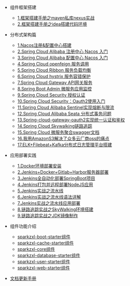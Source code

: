 * 组件框架搭建
    * [1.框架搭建手册之maven私库nexus实战](forward/framework/框架搭建手册之maven私库nexus实战.md)
    * [2.框架搭建手册之idea搭建代码环境](forward/framework/框架搭建手册之idea搭建代码环境.md)

* 分布式架构篇
    * [1.Nacos注册&配置中心搭建](forward/distributed/分布式架构之Nacos注册&配置中心搭建.md)
    * [2.Spring Cloud Alibaba 注册中心 Nacos 入门](forward/distributed/分布式架构之SpringCloudAlibaba注册中心Nacos入门.md)
    * [3.Spring Cloud Alibaba 配置中心 Nacos 入门](forward/distributed/分布式架构之SpringCloudAlibaba配置中心Nacos入门.md)
    * [4.Spring Cloud openfeign 服务调用](forward/222)
    * [5.Spring Cloud Ribbon 服务负载均衡](forward/222)
    * [6.Spring Cloud hystrix 服务容错保护](forward/222)
    * [7.Spring Cloud Gateway API网关服务](forward/222)
    * [8.Spring Boot Admin 微服务应用监控](forward/222)
    * [9.Spring Cloud Security 授权认证](forward/222)
    * [10.Spring Cloud Security：Oauth2使用入门](forward/222)
    * [11.Spring Cloud Alibaba Sentinel实现熔断与限流](forward/222)
    * [12.Spring Cloud Alibaba Seata 分布式事务问题](forward/222)
    * [13.Spring-cloud-gateway-oauth2实现统一认证和鉴权](forward/222)
    * [14.Spring Cloud Skywalking链路追踪](forward/222)
    * [15.Spring Cloud 微服务聚合swagger文档](forward/222)
    * [16.我用AmazonS3解决了众多云厂商oss的痛点](forward/distributed/我用AmazonS3解决了众多云厂商oss的痛点.md)
    * [17.ELK+Filebeat+Kafka分布式日志管理平台搭建](forward/distributed/分布式架构之ELK+Filebeat+Kafka分布式日志管理平台搭建.md)

* 应用部署实践
    * [1.Docker环境部署安装](forward/deploy/Docker环境部署安装.md)
    * [2.Jenkins+Docker+Gitlab+Harbor服务器部署](forward/deploy/Jenkins+Docker+Gitlab+Harbor服务器部署.md)
    * [3.Jenkins全自动化部署SpringBoot项目](forward/deploy/Jenkins全自动化部署SpringBoot项目.md)
    * [4.Jenkins打包并远程部署NodeJS应用](forward/deploy/Jenkins打包并远程部署NodeJS应用.md)
    * [5.Jenkins实战之流水线](forward/deploy/Jenkins实战之流水线.md)
    * [6.Jenkins实战之流水线语法详解](forward/deploy/Jenkins实战之流水线语法详解.md)
    * [7.Jenkins实战之流水线应用部署](forward/deploy/Jenkins实战之流水线应用部署.md)
    * [8.链路追踪实战之SkyWalking环境搭建](forward/distributed/链路追踪实战之SkyWalking环境搭建.md)
    * [9.链路追踪实战之JDK镜像制作](forward/distributed/链路追踪实战之JDK镜像制作.md)

* 组件功能介绍
    * [sparkzxl-boot-starter组件](forward/component/sparkzxl-boot.md)
    * [sparkzxl-cache-starter组件](forward/component/sparkzxl-cache.md)
    * [sparkzxl-core组件](forward/component/sparkzxl-core.md)
    * [sparkzxl-database-starter组件](forward/component/sparkzxl-database.md)
    * [sparkzxl-user-starter组件](forward/component/sparkzxl-user.md)
    * [sparkzxl-web-starter组件](forward/component/sparkzxl-web.md)
* [文档更新手册](forward/文档更新手册.md)
